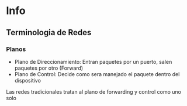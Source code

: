 # Info
## Terminologia de Redes
### Planos
- Plano de Direccionamiento: Entran paquetes por un puerto, salen paquetes por otro (Forward)
- Plano de Control: Decide como sera manejado el paquete dentro del dispositivo


Las redes tradicionales tratan al plano de forwarding y control como uno solo